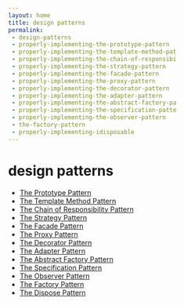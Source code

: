 ```yaml
---
layout: home
title: design patterns
permalink:
 - design-patterns
 - properly-implementing-the-prototype-pattern
 - properly-implementing-the-template-method-pat
 - properly-implementing-the-chain-of-responsibi
 - properly-implementing-the-strategy-pattern
 - properly-implementing-the-facade-pattern
 - properly-implementing-the-proxy-pattern
 - properly-implementing-the-decorator-pattern
 - properly-implementing-the-adapter-pattern
 - properly-implementing-the-abstract-factory-pa
 - properly-implementing-the-specification-patte
 - properly-implementing-the-observer-pattern
 - the-factory-pattern
 - properly-implementing-idisposable
---
```

design patterns
===  
* [The Prototype Pattern](https://gist.github.com/1686270)  
* [The Template Method Pattern](https://gist.github.com/1674182)  
* [The Chain of Responsibility Pattern](https://gist.github.com/1651616)  
* [The Strategy Pattern](https://gist.github.com/1616581)  
* [The Facade Pattern](https://gist.github.com/1579576)  
* [The Proxy Pattern](https://gist.github.com/1540447)  
* [The Decorator Pattern](https://gist.github.com/1534885)  
* [The Adapter Pattern](https://gist.github.com/1534639)  
* [The Abstract Factory Pattern](https://gist.github.com/1534449)  
* [The Specification Pattern](https://gist.github.com/1492253)  
* [The Observer Pattern](https://gist.github.com/1470171)  
* [The Factory Pattern](https://gist.github.com/1461409)  
* [The Dispose Pattern](https://gist.github.com/1470081)
